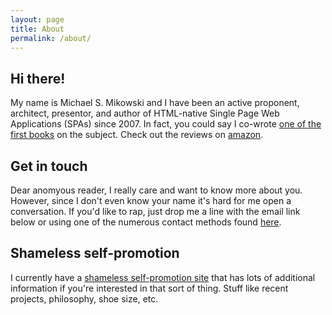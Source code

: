 ```yaml
---
layout: page
title: About
permalink: /about/
---
```


## Hi there!
My name is Michael S. Mikowski and I have been an active proponent, architect,
presentor, and author of HTML-native Single Page Web Applications (SPAs) since 2007.  In
fact, you could say I co-wrote [one of the first books](manning.com/mikowski)
on the subject.  Check out the reviews on
[amazon](http://www.amazon.com/Single-Page-Applications-end-end/product-reviews/1617290750).

## Get in touch
Dear anomyous reader, I really care and want to know more about you. However, since I
don't even know your name it's hard for me open a conversation. If you'd
like to rap, just drop me a line with the email link below or using one of the
numerous contact methods found [here](michaelmikowski.com).

## Shameless self-promotion
I currently have a [shameless self-promotion site](http://michaelmikowski.com) that has lots of 
additional information if you're interested in that sort of thing.
Stuff like recent projects, philosophy, shoe size, etc.

